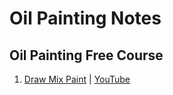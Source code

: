 # Oil Painting Notes

## Oil Painting Free Course

1. [Draw Mix Paint](http://www.drawmixpaint.com/) | [YouTube](https://www.youtube.com/c/DrawMixPaint)
